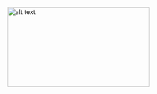 <img src="[http://url/to/img.png](https://i9.ytimg.com/vi/yixFW5ibKW4/mqdefault.jpg?sqp=CJCZ9qsG-oaymwEmCMACELQB8quKqQMa8AEB-AH-CYAC0AWKAgwIABABGBQgSSh_MA8=&rs=AOn4CLBTgnehkJhoSkjUAzoEouvNHEzqmw)https://i9.ytimg.com/vi/yixFW5ibKW4/mqdefault.jpg?sqp=CJCZ9qsG-oaymwEmCMACELQB8quKqQMa8AEB-AH-CYAC0AWKAgwIABABGBQgSSh_MA8=&rs=AOn4CLBTgnehkJhoSkjUAzoEouvNHEzqmw" alt="alt text" width="320" height="180">
